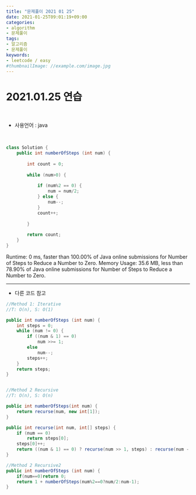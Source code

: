 ```yaml
---
title: "문제풀이 2021 01 25"
date: 2021-01-25T09:01:19+09:00
categories:
- algorithm
- 문제풀이
tags:
- 알고리즘
- 문제풀이
keywords:
- leetcode / easy
#thumbnailImage: //example.com/image.jpg
---
```


<!--more-->
# 2021.01.25 연습

&nbsp;

- 사용언어 : java

&nbsp;


```java
class Solution {
    public int numberOfSteps (int num) {
        
        int count = 0;
        
        while (num>0) {
            
            if (num%2 == 0) {
                num = num/2;
            } else {
                num--;
            }
            count++;
            
        }
        
        return count;
    }
}
```

Runtime: 0 ms, faster than 100.00% of Java online submissions for Number of Steps to Reduce a Number to Zero.
Memory Usage: 35.6 MB, less than 78.90% of Java online submissions for Number of Steps to Reduce a Number to Zero.

-----


- 다른 코드 참고

```java
//Method 1: Iterative
//T: O(n), S: O(1)

public int numberOfSteps (int num) {
	int steps = 0;
	while (num != 0) {
		if ((num & 1) == 0)
			num >>= 1;
		else
			num--;
		steps++;
	}
	return steps;
}


//Method 2 Recursive
//T: O(n), S: O(n)

public int numberOfSteps(int num) {
	return recurse(num, new int[1]);
}

public int recurse(int num, int[] steps) {
	if (num == 0)
		return steps[0];
	steps[0]++;
	return ((num & 1) == 0) ? recurse(num >> 1, steps) : recurse(num - 1, steps);
}

//Method 2 Recursive2
public int numberOfSteps (int num) {
    if(num==0)return 0;
    return 1 + numberOfSteps(num%2==0?num/2:num-1);
}
```